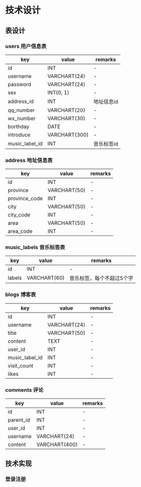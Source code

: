<!--
 * @Author: tangzhicheng
 * @Date: 2021-03-03 09:39:14
 * @LastEditors: tangzhicheng
 * @LastEditTime: 2021-03-04 11:42:38
 * @Description: file content
-->

# 技术设计

## 表设计

### users 用户信息表

| key | value | remarks |
| --- | --- | --- |
| id | INT | - |
| username | VARCHART(24) | - |
| password | VARCHART(24) | - |
| sex | INT(0, 1) | - |
| address_id | INT | 地址信息id |
| qq_number | VARCHART(20) | - |
| wx_number | VARCHART(30) | - |
| borthday | DATE | - |
| introduce | VARCHART(300) | - |
| music_label_id | INT | 音乐标签id |



### address 地址信息表

| key | value | remarks |
| --- | --- | --- |
| id | INT | - |
| province | VARCHART(50) | - |
| province_code | INT | - |
| city | VARCHART(50) | - |
| city_code | INT | - |
| area | VARCHART(50) | - |
| area_code | INT | - |



### music_labels 音乐标签表

| key | value | remarks |
| --- | --- | --- |
| id | INT | - |
| labels | VARCHART(60) | 音乐标签，每个不超过5个字 |




### blogs 博客表

| key | value | remarks |
| --- | --- | --- |
| id | INT | - |
| username | VARCHART(24) | - |
| title | VARCHART(50) | - |
| content | TEXT | - |
| user_id | INT | - |
| music_label_id | INT | - |
| visit_count | INT | - |
| likes | INT | - |



### comments 评论

| key | value | remarks |
| --- | --- | --- |
| id | INT | - |
| parent_id | INT | - |
| user_id | INT | - |
| username | VARCHART(24) | - |
| content | VARCHART(400) | - |


## 技术实现

### 登录注册



